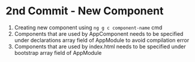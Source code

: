 # 2nd Commit - New Component

1. Creating new component using `ng g c component-name` cmd
2. Components that are used by AppComponent needs to be specified under declarations array field of AppModule to avoid compilation error
3. Components that are used by index.html needs to be specified under bootstrap array field of AppModule
